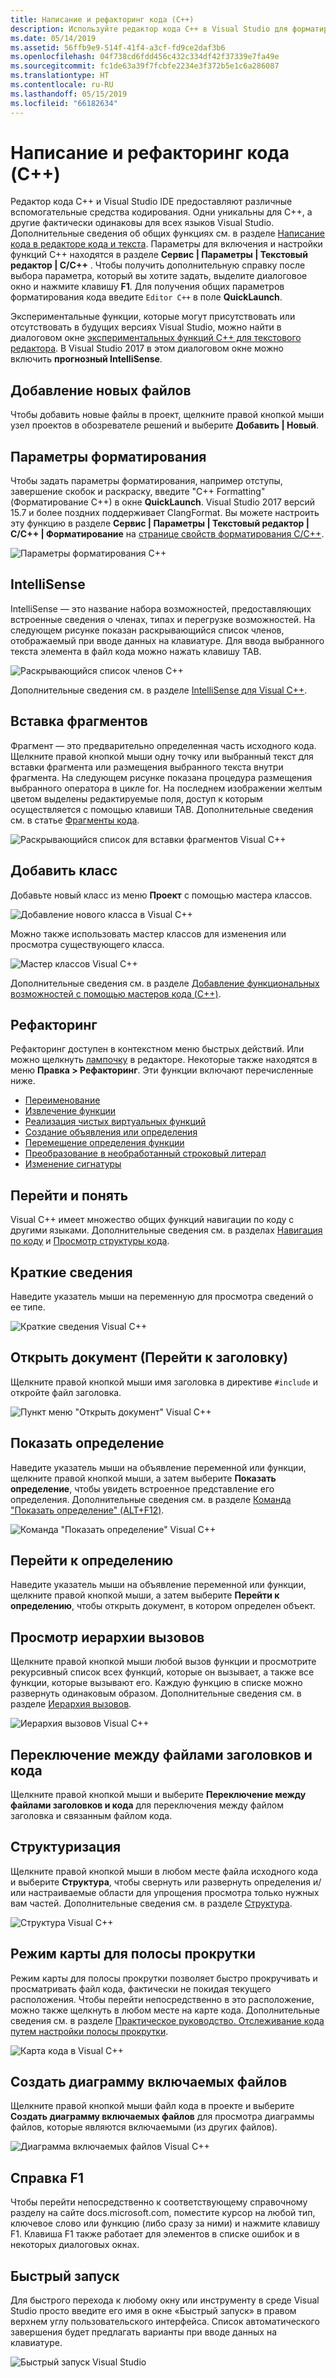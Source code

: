 ```yaml
---
title: Написание и рефакторинг кода (C++)
description: Используйте редактор кода C++ в Visual Studio для форматирования, навигации, понимания и рефакторинга кода.
ms.date: 05/14/2019
ms.assetid: 56ffb9e9-514f-41f4-a3cf-fd9ce2daf3b6
ms.openlocfilehash: 04f738cd6fdd456c432c334df42f37339e7fa49e
ms.sourcegitcommit: fc1de63a39f7fcbfe2234e3f372b5e1c6a286087
ms.translationtype: HT
ms.contentlocale: ru-RU
ms.lasthandoff: 05/15/2019
ms.locfileid: "66182634"
---
```

# <a name="writing-and-refactoring-code-c"></a>Написание и рефакторинг кода (C++)

Редактор кода C++ и Visual Studio IDE предоставляют различные вспомогательные средства кодирования. Одни уникальны для C++, а другие фактически одинаковы для всех языков Visual Studio. Дополнительные сведения об общих функциях см. в разделе [Написание кода в редакторе кода и текста](/visualstudio/ide/writing-code-in-the-code-and-text-editor). Параметры для включения и настройки функций C++ находятся в разделе **Сервис &#124; Параметры &#124; Текстовый редактор &#124; C/C++** . Чтобы получить дополнительную справку после выбора параметра, который вы хотите задать, выделите диалоговое окно и нажмите клавишу **F1**. Для получения общих параметров форматирования кода введите `Editor C++` в поле **QuickLaunch**.

Экспериментальные функции, которые могут присутствовать или отсутствовать в будущих версиях Visual Studio, можно найти в диалоговом окне [экспериментальных функций C++ для текстового редактора](/visualstudio/ide/reference/options-text-editor-c-cpp-experimental). В Visual Studio 2017 в этом диалоговом окне можно включить **прогнозный IntelliSense**.

## <a name="adding-new-files"></a>Добавление новых файлов

Чтобы добавить новые файлы в проект, щелкните правой кнопкой мыши узел проектов в обозревателе решений и выберите **Добавить &#124; Новый**.

## <a name="formatting-options"></a>Параметры форматирования

Чтобы задать параметры форматирования, например отступы, завершение скобок и раскраску, введите "C++ Formatting" (Форматирование C++) в окне **QuickLaunch**. Visual Studio 2017 версий 15.7 и более поздних поддерживает ClangFormat. Вы можете настроить эту функцию в разделе **Сервис &#124; Параметры &#124; Текстовый редактор &#124; C/C++ &#124; Форматирование** на [странице свойств форматирования C/C++](/visualstudio/ide/reference/options-text-editor-c-cpp-formatting).

![Параметры форматирования C++](media/cpp-formatting-options.png)

## <a name="intellisense"></a>IntelliSense

IntelliSense — это название набора возможностей, предоставляющих встроенные сведения о членах, типах и перегрузке возможностей. На следующем рисунке показан раскрывающийся список членов, отображаемый при вводе данных на клавиатуре. Для ввода выбранного текста элемента в файл кода можно нажать клавишу TAB.

![Раскрывающийся список членов C&#43;&#43;](../ide/media/vs2015_cpp_statement_completion.png "vs2015_cpp_statement_completion")

Дополнительные сведения см. в разделе [IntelliSense для Visual C++](/visualstudio/ide/visual-cpp-intellisense).

## <a name="insert-snippets"></a>Вставка фрагментов

Фрагмент — это предварительно определенная часть исходного кода. Щелкните правой кнопкой мыши одну точку или выбранный текст для вставки фрагмента или размещения выбранного текста внутри фрагмента. На следующем рисунке показана процедура размещения выбранного оператора в цикле for. На последнем изображении желтым цветом выделены редактируемые поля, доступ к которым осуществляется с помощью клавиши TAB. Дополнительные сведения см. в статье [Фрагменты кода](/visualstudio/ide/code-snippets).

![Раскрывающийся список для вставки фрагментов Visual C&#43;&#43;](../ide/media/vs2015_cpp_surround_with.png "vs2015_cpp_surround_with")

## <a name="add-class"></a>Добавить класс

Добавьте новый класс из меню **Проект** с помощью мастера классов.

![Добавление нового класса в Visual C&#43;&#43;](../ide/media/vs2015_cpp_add_class.png "vs2015_cpp_add_class")

Можно также использовать мастер классов для изменения или просмотра существующего класса.

![Мастер классов Visual C&#43;&#43;](../ide/media/vs2015_cpp_class_wizard.png "vs2015_cpp_class_wizard")

Дополнительные сведения см. в разделе [Добавление функциональных возможностей с помощью мастеров кода (C++)](../ide/adding-functionality-with-code-wizards-cpp.md).

## <a name="refactoring"></a>Рефакторинг

Рефакторинг доступен в контекстном меню быстрых действий. Или можно щелкнуть [лампочку](/visualstudio/ide/perform-quick-actions-with-light-bulbs) в редакторе.  Некоторые также находятся в меню **Правка > Рефакторинг**.  Эти функции включают перечисленные ниже.

* [Переименование](refactoring/rename.md)
* [Извлечение функции](refactoring/extract-function.md)
* [Реализация чистых виртуальных функций](refactoring/implement-pure-virtuals.md)
* [Создание объявления или определения](refactoring/create-declaration-definition.md)
* [Перемещение определения функции](refactoring/move-definition-location.md)
* [Преобразование в необработанный строковый литерал](refactoring/convert-to-raw-string-literal.md)
* [Изменение сигнатуры](refactoring/change-signature.md)

## <a name="navigate-and-understand"></a>Перейти и понять

Visual C++ имеет множество общих функций навигации по коду с другими языками. Дополнительные сведения см. в разделах [Навигация по коду](/visualstudio/ide/navigating-code) и [Просмотр структуры кода](/visualstudio/ide/viewing-the-structure-of-code).

## <a name="quickinfo"></a>Краткие сведения

Наведите указатель мыши на переменную для просмотра сведений о ее типе.

![Краткие сведения Visual C&#43;&#43;](../ide/media/vs2015_cpp_quickinfo.png "vs2015_cpp_quickInfo")

## <a name="open-document-navigate-to-header"></a>Открыть документ (Перейти к заголовку)

Щелкните правой кнопкой мыши имя заголовка в директиве `#include` и откройте файл заголовка.

![Пункт меню "Открыть документ" Visual C&#43;&#43;](../ide/media/vs2015_cpp_open_document.png "vs2015_cpp_open_document")

## <a name="peek-definition"></a>Показать определение

Наведите указатель мыши на объявление переменной или функции, щелкните правой кнопкой мыши, а затем выберите **Показать определение**, чтобы увидеть встроенное представление его определения. Дополнительные сведения см. в разделе [Команда "Показать определение" (ALT+F12)](/visualstudio/ide/how-to-view-and-edit-code-by-using-peek-definition-alt-plus-f12).

![Команда "Показать определение" Visual C&#43;&#43;](../ide/media/vs2015_cpp_peek_definition.png "vs2015_cpp_peek_definition")

## <a name="go-to-definition"></a>Перейти к определению

Наведите указатель мыши на объявление переменной или функции, щелкните правой кнопкой мыши, а затем выберите **Перейти к определению**, чтобы открыть документ, в котором определен объект.

## <a name="view-call-hierarchy"></a>Просмотр иерархии вызовов

Щелкните правой кнопкой мыши любой вызов функции и просмотрите рекурсивный список всех функций, которые он вызывает, а также все функции, которые вызывают его. Каждую функцию в списке можно развернуть одинаковым образом. Дополнительные сведения см. в разделе [Иерархия вызовов](/visualstudio/ide/reference/call-hierarchy).

![Иерархия вызовов Visual C&#43;&#43;](../ide/media/vs2015_cpp_call_hierarchy.png "vs2015_cpp_call_hierarchy")

## <a name="toggle-header--code-file"></a>Переключение между файлами заголовков и кода

Щелкните правой кнопкой мыши и выберите **Переключение между файлами заголовков и кода** для переключения между файлом заголовка и связанным файлом кода.

## <a name="outlining"></a>Структуризация

Щелкните правой кнопкой мыши в любом месте файла исходного кода и выберите **Структура**, чтобы свернуть или развернуть определения и/или настраиваемые области для упрощения просмотра только нужных вам частей. Дополнительные сведения см. в разделе [Структура](/visualstudio/ide/outlining).

![Структура Visual C&#43;&#43;](../ide/media/vs2015_cpp_outlining.png "vs2015_cpp_outlining")

## <a name="scrollbar-map-mode"></a>Режим карты для полосы прокрутки

Режим карты для полосы прокрутки позволяет быстро прокручивать и просматривать файл кода, фактически не покидая текущего расположения. Чтобы перейти непосредственно в это расположение, можно также щелкнуть в любом месте на карте кода. Дополнительные сведения см. в разделе [Практическое руководство. Отслеживание кода путем настройки полосы прокрутки](/visualstudio/ide/how-to-track-your-code-by-customizing-the-scrollbar).

![Карта кода в Visual C&#43;&#43;](../ide/media/vs2015_cpp_code_map.png "vs2015_cpp_code_map")

## <a name="generate-graph-of-include-files"></a>Создать диаграмму включаемых файлов

Щелкните правой кнопкой мыши файл кода в проекте и выберите **Создать диаграмму включаемых файлов** для просмотра диаграммы файлов, которые являются включаемыми (из других файлов).

![Диаграмма включаемых файлов Visual C&#43;&#43;](../ide/media/vs2015_cpp_include_graph.png "vs2015_cpp_include_graph")

## <a name="f1-help"></a>Справка F1

Чтобы перейти непосредственно к соответствующему справочному разделу на сайте docs.microsoft.com, поместите курсор на любой тип, ключевое слово или функцию (либо сразу за ними) и нажмите клавишу F1. Клавиша F1 также работает для элементов в списке ошибок и в некоторых диалоговых окнах.

## <a name="quick-launch"></a>Быстрый запуск

Для быстрого перехода к любому окну или инструменту в среде Visual Studio просто введите его имя в окне «Быстрый запуск» в правом верхнем углу пользовательского интерфейса. Список автоматического завершения будет предлагать варианты при вводе данных на клавиатуре.

![Быстрый запуск Visual Studio](../ide/media/vs2015_cpp_quick_launch.png "vs2015_cpp_quick_launch")
